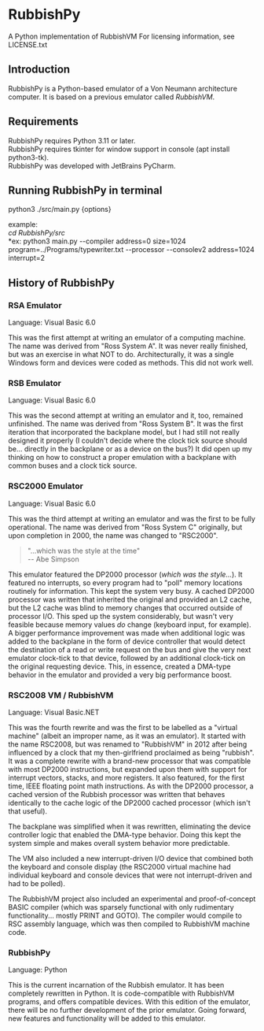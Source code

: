 # RubbishPy
A Python implementation of RubbishVM
For licensing information, see LICENSE.txt
 

## Introduction

RubbishPy is a Python-based emulator of a Von Neumann architecture computer.  It is based on a previous emulator called *RubbishVM*.

## Requirements
RubbishPy requires Python 3.11 or later.  
RubbishPy requires tkinter for window support in console (apt install python3-tk).  
RubbishPy was developed with JetBrains PyCharm.  

## Running RubbishPy in terminal
python3 ./src/main.py  {options}  

example:  
*cd RubbishPy/src*  
*ex: python3 main.py --compiler address=0 size=1024 program=../Programs/typewriter.txt --processor --consolev2 address=1024 interrupt=2

## History of RubbishPy

### RSA Emulator

Language: Visual Basic 6.0

This was the first attempt at writing an emulator of a computing machine. The name was derived from "Ross System A". It was never really finished, but was an exercise in what NOT to do. Architecturally, it was a single Windows form and devices were coded as methods.  This did not work well.

### RSB Emulator

Language: Visual Basic 6.0

This was the second attempt at writing an emulator and it, too, remained unfinished. The name was derived from "Ross System B". It was the first iteration that incorporated the backplane model, but I had still not really designed it properly (I couldn't decide where the clock tick source should be... directly in the backplane or as a device on the bus?)  It did open up my thinking on how to construct a proper emulation with a backplane with common buses and a clock tick source.

### RSC2000 Emulator

Language: Visual Basic 6.0

This was the third attempt at writing an emulator and was the first to be fully operational. The name was derived from "Ross System C" originally, but upon completion in 2000, the name was changed to "RSC2000".
> "...which was the style at the time"  
> -- Abe Simpson  

This emulator featured the DP2000 processor (_which was the style..._).  It featured no interrupts, so every program had to "poll" memory locations routinely for information.  This kept the system very busy.  A cached DP2000 processor was written that inherited the original and provided an L2 cache, but the L2 cache was blind to memory changes that occurred outside of processor I/O.  This sped up the system considerably, but wasn't very feasible because memory values *do* change (keyboard input, for example).  A bigger performance improvement was made when additional logic was added to the backplane in the form of device controller that would detect the destination of a read or write request on the bus and give the very next emulator clock-tick to that device, followed by an additional clock-tick on the original requesting device. This, in essence, created a DMA-type behavior in the emulator and provided a very big performance boost.

### RSC2008 VM / RubbishVM

Language: Visual Basic.NET

This was the fourth rewrite and was the first to be labelled as a "virtual machine" (albeit an improper name, as it was an emulator).  It started with the name RSC2008, but was renamed to "RubbishVM" in 2012 after being influenced by a clock that my then-girlfriend proclaimed as being "rubbish". It was a complete rewrite with a brand-new processor that was compatible with most DP2000 instructions, but expanded upon them with support for interrupt vectors, stacks, and more registers. It also featured, for the first time, IEEE floating point math instructions. As with the DP2000 processor, a cached version of the Rubbish processor was written that behaves identically to the cache logic of the DP2000 cached processor (which isn't that useful).

The backplane was simplified when it was rewritten, eliminating the device controller logic that enabled the DMA-type behavior. Doing this kept the system simple and makes overall system behavior more predictable.

The VM also included a new interrupt-driven I/O device that combined both the keyboard and console display (the RSC2000 virtual machine had individual keyboard and console devices that were not interrupt-driven and had to be polled).

The RubbishVM project also included an experimental and proof-of-concept BASIC compiler (which was sparsely functional with only rudimentary functionality... mostly PRINT and GOTO).  The compiler would compile to RSC assembly language, which was then compiled to RubbishVM machine code.

### RubbishPy

Language: Python

This is the current incarnation of the Rubbish emulator.  It has been completely rewritten in Python.  It is code-compatible with RubbishVM programs, and offers compatible devices.  With this edition of the emulator, there will be no further development of the prior emulator.  Going forward, new features and functionality will be added to this emulator.
